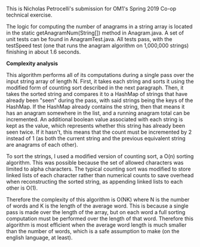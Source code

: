 This is Nicholas Petrocelli's submission for OM1's Spring 2019 Co-op
technical exercise.

The logic for computing the number of anagrams in a string array is
located in the static getAnagramNum(String[]) method in Anagram.java.
A set of unit tests can be found in AnagramTest.java. All tests pass,
with the testSpeed test (one that runs the anagram algorithm on 1,000,000
strings) finishing in about 1.6 seconds.

**Complexity analysis**

This algorithm performs all of its computations during a single pass over the
input string array of length N. First, it takes each string and sorts it using the modified form
of counting sort described in the next paragraph. Then, it takes the sorted string and
compares it to a HashMap of strings that have already been "seen" during the pass, with said
strings being the keys of the HashMap.
If the HashMap already contains the string, then that means it has an anagram
somewhere in the list, and a running anagram total can be incremented. An additional
boolean value associated with each string is kept as the value, which represents whether this
string has already been seen twice. If it hasn't, this means that the count must be incremented
by 2 instead of 1 (as both the current string and the previous equivalent string are anagrams of
each other).

To sort the strings, I used a modified version of counting sort, a O(n) sorting
algorithm. This was possible because the set of allowed characters was limited
to alpha characters. The typical counting sort was modified to store linked lists
of each character rather than numerical counts to save overhead when reconstructing
the sorted string, as appending linked lists to each other is O(1).

Therefore the complexity of this algorithm is O(NK) where N is the number
  of words and K is the length of the average word. This is because a single pass
   is made over the length of the array, but on each word a full sorting computation
   must be performed over the length of that word. Therefore this algorithm is most
  efficient when the average word length is much smaller than the number of words,
  which is a safe assumption to make (on the english language, at least).


